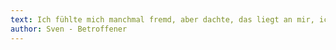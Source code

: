 ```yaml
---
text: Ich fühlte mich manchmal fremd, aber dachte, das liegt an mir, ich bin halt so.
author: Sven - Betroffener
---
```

